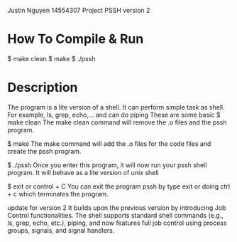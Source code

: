 Justin Nguyen
14554307
Project PSSH version 2

How To Compile & Run
====================
$ make clean
$ make
$ ./pssh

Description
===========
The program is a lite version of a shell. It can perform simple task as shell. For example, ls, grep, echo,... and can do piping
These are some basic 
$ make clean
The make clean command will remove the .o files and the pssh program.

$ make
The make command will add the .o files for the code files and create the pssh program.

$ ./pssh
Once you enter this program, it will now run your pssh shell program. It will behave as a lite version of unix shell

$ exit or control + C
You can  exit the program pssh by type exit or doing ctrl + c which terminates the program.

update for version 2 
It builds upon the previous version by introducing Job Control functionalities. The shell supports standard shell commands (e.g., ls, grep, echo, etc.), piping, and now features full job control using process groups, signals, and signal handlers.
